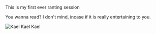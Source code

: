 This is my first ever ranting session

You wanna read? I don't mind, incase if it is really entertaining to you.

<img src="/blog/images/lalala.png" alt="Kael Kael Kael">